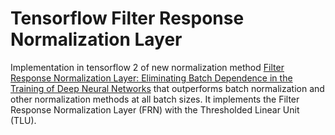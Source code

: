 # Tensorflow Filter Response Normalization Layer

Implementation in tensorflow 2 of new normalization method [Filter Response Normalization Layer: Eliminating Batch Dependence in the Training of Deep Neural Networks](https://arxiv.org/pdf/1911.09737.pdf) that outperforms batch normalization and other normalization methods at all batch sizes. It implements the Filter Response Normalization Layer (FRN) with the Thresholded Linear Unit (TLU).